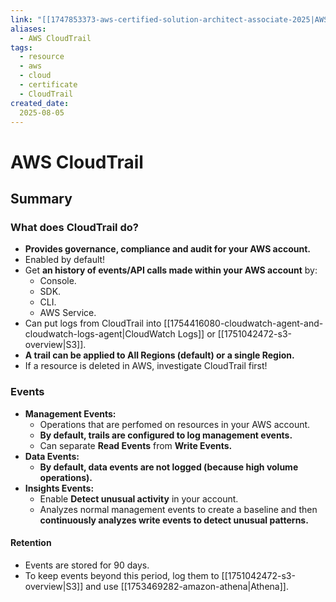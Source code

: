 ```yaml
---
link: "[[1747853373-aws-certified-solution-architect-associate-2025|AWS Certified Solution Architect Associate 2025]]"
aliases: 
  - AWS CloudTrail
tags:
  - resource
  - aws
  - cloud
  - certificate
  - CloudTrail
created_date:
  2025-08-05
---
```

# AWS CloudTrail
## Summary
### What does CloudTrail do?
- **Provides governance, compliance and audit for your AWS account.**
- Enabled by default!
- Get **an history of events/API calls made within your AWS account** by:
  - Console.
  - SDK.
  - CLI.
  - AWS Service.
- Can put logs from CloudTrail into [[1754416080-cloudwatch-agent-and-cloudwatch-logs-agent|CloudWatch Logs]] or [[1751042472-s3-overview|S3]].
- **A trail can be applied to All Regions (default) or a single Region.**
- If a resource is deleted in AWS, investigate CloudTrail first!

### Events
- **Management Events:**
  - Operations that are perfomed on resources in your AWS account.
  - **By default, trails are configured to log management events.**
  - Can separate **Read Events** from **Write Events.**
- **Data Events:**
  - **By default, data events are not logged (because high volume operations).**
- **Insights Events:**
  - Enable **Detect unusual activity** in your account.
  - Analyzes normal management events to create a baseline and then **continuously analyzes write events to detect unusual patterns.**

#### Retention
- Events are stored for 90 days.
- To keep events beyond this period, log them to [[1751042472-s3-overview|S3]] and use [[1753469282-amazon-athena|Athena]].


